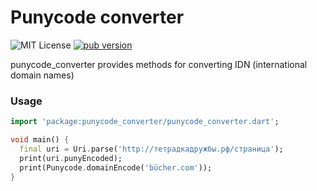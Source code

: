 # Punycode converter

![MIT License](https://img.shields.io/badge/License-MIT-green)
[![pub version](https://img.shields.io/pub/v/dadata.svg?label=pub&color=orange)](https://pub.dev/packages/punycode_converter)

punycode_converter provides methods for converting IDN (international domain names)

### Usage


```dart
import 'package:punycode_converter/punycode_converter.dart';

void main() {
  final uri = Uri.parse('http://тетрадкадружбы.рф/страница');
  print(uri.punyEncoded);
  print(Punycode.domainEncode('bücher.com'));
}

```
